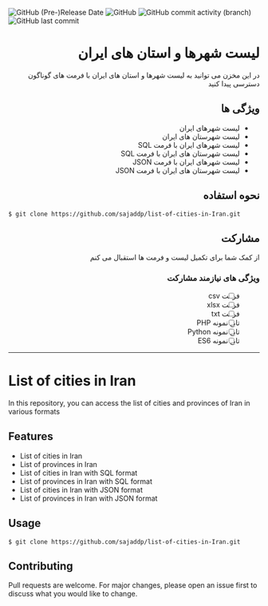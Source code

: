 <p>
<img alt="GitHub (Pre-)Release Date" src="https://img.shields.io/github/release-date-pre/sajaddp/list-of-cities-in-Iran?style=for-the-badge">
<img alt="GitHub" src="https://img.shields.io/github/license/sajaddp/list-of-cities-in-Iran?style=for-the-badge">
<img alt="GitHub commit activity (branch)" src="https://img.shields.io/github/commit-activity/w/sajaddp/list-of-cities-in-Iran?style=for-the-badge">
<img alt="GitHub last commit" src="https://img.shields.io/github/last-commit/sajaddp/list-of-cities-in-Iran?style=for-the-badge">
</p>

<div dir="rtl">

# لیست شهرها و استان های ایران

در این مخزن می توانید به لیست شهرها و استان های ایران با فرمت های گوناگون دسترسی پیدا کنید

## ویژگی ها

- لیست شهرهای ایران
- لیست شهرستان های ایران
- لیست شهرهای ایران با فرمت SQL
- لیست شهرستان های ایران با فرمت SQL
- لیست شهرهای ایران با فرمت JSON
- لیست شهرستان های ایران با فرمت JSON

## نحوه استفاده

</div>
  
```shell
$ git clone https://github.com/sajaddp/list-of-cities-in-Iran.git
```

<div dir="rtl">

## مشارکت

از کمک شما برای تکمیل لیست و فرمت ها استقبال می کنم

### ویژگی های نیازمند مشارکت
- [ ] فرمت csv
- [ ] فرمت xlsx
- [ ] فرمت txt
- [ ] تابع نمونه PHP
- [ ] تابع نمونه Python
- [ ] تابع نمونه ES6

</div>
  
---

# List of cities in Iran

In this repository, you can access the list of cities and provinces of Iran in various formats

## Features
- List of cities in Iran
- List of provinces in Iran
- List of cities in Iran with SQL format
- List of provinces in Iran with SQL format
- List of cities in Iran with JSON format
- List of provinces in Iran with JSON format

## Usage

```shell
$ git clone https://github.com/sajaddp/list-of-cities-in-Iran.git
```

## Contributing
Pull requests are welcome. For major changes, please open an issue first to discuss what you would like to change.
